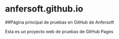 # anfersoft.github.io

##Página principal de pruebas en GitHub de Anfersoft

Esta es un proyecto web de pruebas de GitHub Pages
